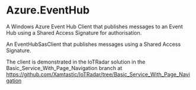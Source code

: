 # Azure.EventHub
A Windows Azure Event Hub Client that publishes messages to an Event Hub using a Shared Access Signature for authorisation.  

An EventHubSasClient that publishes messages using a Shared Access Signature.

The client is demonstrated in the IoTRadar solution in the Basic_Service_With_Page_Navigation branch at https://github.com/Xamtastic/IoTRadar/tree/Basic_Service_With_Page_Navigation 
